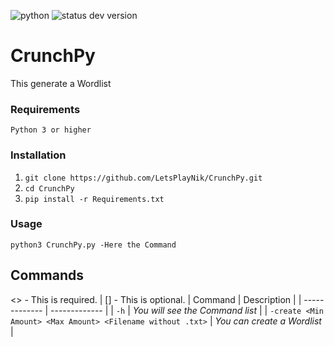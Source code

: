![python](https://img.shields.io/badge/python-3.0.0-blue)
![status dev version](https://img.shields.io/badge/status-dev%20version-yellow)
# CrunchPy
This generate a Wordlist

### Requirements
`Python 3 or higher`

### Installation
1. `git clone https://github.com/LetsPlayNik/CrunchPy.git`
2. `cd CrunchPy`
3. `pip install -r Requirements.txt`

### Usage
`python3 CrunchPy.py -Here the Command`

## Commands
<> - This is required. | [] - This is optional.
| Command  | Description |
| ------------- | ------------- |
| `-h`  | *You will see the Command list*  |
| `-create <Min Amount> <Max Amount> <Filename without .txt>`  |  *You can create a Wordlist*  |
